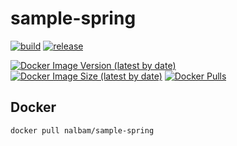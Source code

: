 # sample-spring

[![build](https://img.shields.io/github/actions/workflow/status/nalbam/sample-spring/push.yaml?branch=main&style=for-the-badge&logo=github)](https://github.com/nalbam/sample-spring/actions/workflows/push.yaml)
[![release](https://img.shields.io/github/v/release/nalbam/sample-spring?style=for-the-badge&logo=github)](https://github.com/nalbam/sample-spring/releases)

<!-- [![CircleCI](https://circleci.com/gh/nalbam/sample-spring.svg?style=svg)](https://circleci.com/gh/nalbam/sample-spring) -->

[![Docker Image Version (latest by date)](https://img.shields.io/docker/v/nalbam/sample-spring?label=Docker%20Hub&style=for-the-badge&logo=docker)](https://hub.docker.com/r/nalbam/sample-spring)
[![Docker Image Size (latest by date)](https://img.shields.io/docker/image-size/nalbam/sample-spring?style=for-the-badge&logo=docker)](https://hub.docker.com/r/nalbam/sample-spring)
[![Docker Pulls](https://img.shields.io/docker/pulls/nalbam/sample-spring?style=for-the-badge&logo=docker)](https://hub.docker.com/r/nalbam/sample-spring)

<!-- [![DockerHub Badge](http://dockeri.co/image/nalbam/sample-spring)](https://hub.docker.com/r/nalbam/sample-spring/) -->

## Docker

```bash
docker pull nalbam/sample-spring
```
